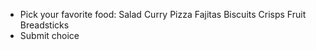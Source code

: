 -   Pick your favorite food: Salad Curry Pizza Fajitas Biscuits Crisps Fruit Breadsticks
-   Submit choice

